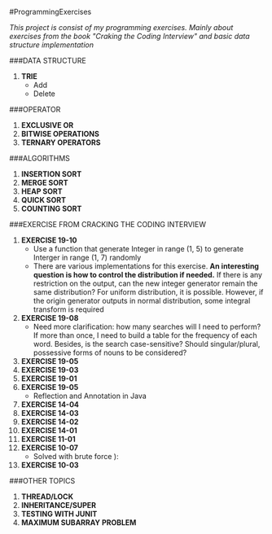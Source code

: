 #ProgrammingExercises

*This project is consist of my programming exercises. Mainly about exercises from the book "Craking the Coding Interview" and basic data structure implementation*

###DATA STRUCTURE
1. **TRIE**
    - Add
    - Delete

###OPERATOR
1. **EXCLUSIVE OR**
2. **BITWISE OPERATIONS**
3. **TERNARY OPERATORS**

###ALGORITHMS
1. **INSERTION SORT**
2. **MERGE SORT**
3. **HEAP SORT**
4. **QUICK SORT**
5. **COUNTING SORT**

###EXERCISE FROM CRACKING THE CODING INTERVIEW
1. **EXERCISE 19-10**
    - Use a function that generate Integer in range (1, 5) to generate Interger in range (1, 7) randomly
    - There are various implementations for this exercise. **An interesting question is how to control the distribution if needed.** If there is any restriction on the output, can the new integer generator remain the same distribution? For uniform distribution, it is possible. However, if the origin generator outputs in normal distribution, some integral transform is required
2. **EXERCISE 19-08**
    - Need more clarification: how many searches will I need to perform? If more than once, I need to build a table for the frequency of each word. Besides, is the search case-sensitive? Should singular/plural, possessive forms of nouns to be considered?
3. **EXERCISE 19-05**
4. **EXERCISE 19-03**
5. **EXERCISE 19-01**
6. **EXERCISE 19-05**
    - Reflection and Annotation in Java
7. **EXERCISE 14-04**
8. **EXERCISE 14-03**
9. **EXERCISE 14-02**
10. **EXERCISE 14-01**
11. **EXERCISE 11-01**
12. **EXERCISE 10-07**
	- Solved with brute force ):
13. **EXERCISE 10-03**

###OTHER TOPICS
	
1. **THREAD/LOCK**
2. **INHERITANCE/SUPER**
3. **TESTING WITH JUNIT**
4. **MAXIMUM SUBARRAY PROBLEM**
